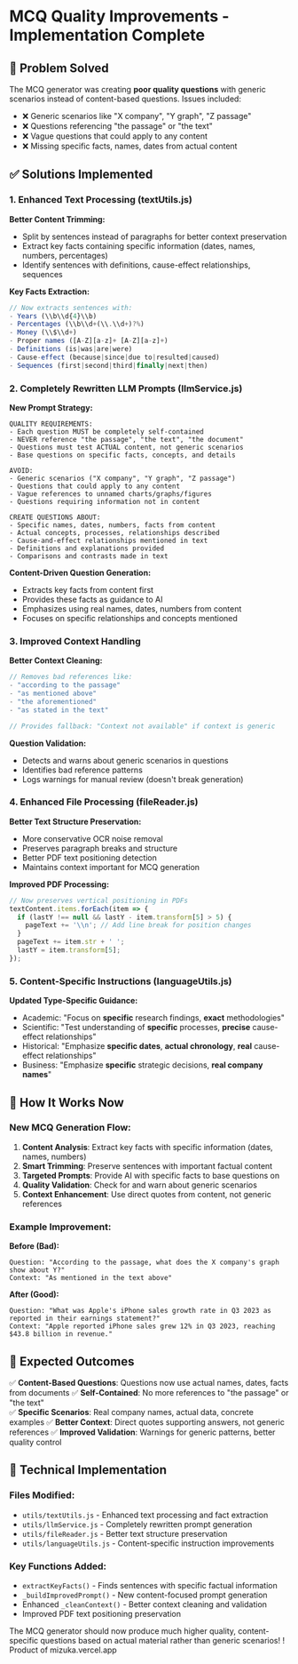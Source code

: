 # MCQ Quality Improvements - Implementation Complete

## 🎯 Problem Solved

The MCQ generator was creating **poor quality questions** with generic scenarios instead of content-based questions. Issues included:

- ❌ Generic scenarios like "X company", "Y graph", "Z passage"
- ❌ Questions referencing "the passage" or "the text" 
- ❌ Vague questions that could apply to any content
- ❌ Missing specific facts, names, dates from actual content

## ✅ Solutions Implemented

### 1. **Enhanced Text Processing (textUtils.js)**

**Better Content Trimming:**
- Split by sentences instead of paragraphs for better context preservation
- Extract key facts containing specific information (dates, names, numbers, percentages)
- Identify sentences with definitions, cause-effect relationships, sequences

**Key Facts Extraction:**
```javascript
// Now extracts sentences with:
- Years (\\b\\d{4}\\b)
- Percentages (\\b\\d+(\\.\\d+)?%)  
- Money (\\$\\d+)
- Proper names ([A-Z][a-z]+ [A-Z][a-z]+)
- Definitions (is|was|are|were)
- Cause-effect (because|since|due to|resulted|caused)
- Sequences (first|second|third|finally|next|then)
```

### 2. **Completely Rewritten LLM Prompts (llmService.js)**

**New Prompt Strategy:**
```
QUALITY REQUIREMENTS:
- Each question MUST be completely self-contained
- NEVER reference "the passage", "the text", "the document"
- Questions must test ACTUAL content, not generic scenarios
- Base questions on specific facts, concepts, and details

AVOID:
- Generic scenarios ("X company", "Y graph", "Z passage")
- Questions that could apply to any content
- Vague references to unnamed charts/graphs/figures
- Questions requiring information not in content

CREATE QUESTIONS ABOUT:
- Specific names, dates, numbers, facts from content
- Actual concepts, processes, relationships described
- Cause-and-effect relationships mentioned in text
- Definitions and explanations provided
- Comparisons and contrasts made in text
```

**Content-Driven Question Generation:**
- Extracts key facts from content first
- Provides these facts as guidance to AI
- Emphasizes using real names, dates, numbers from content
- Focuses on specific relationships and concepts mentioned

### 3. **Improved Context Handling**

**Better Context Cleaning:**
```javascript
// Removes bad references like:
- "according to the passage"
- "as mentioned above" 
- "the aforementioned"
- "as stated in the text"

// Provides fallback: "Context not available" if context is generic
```

**Question Validation:**
- Detects and warns about generic scenarios in questions
- Identifies bad reference patterns
- Logs warnings for manual review (doesn't break generation)

### 4. **Enhanced File Processing (fileReader.js)**

**Better Text Structure Preservation:**
- More conservative OCR noise removal
- Preserves paragraph breaks and structure
- Better PDF text positioning detection
- Maintains context important for MCQ generation

**Improved PDF Processing:**
```javascript
// Now preserves vertical positioning in PDFs
textContent.items.forEach(item => {
  if (lastY !== null && lastY - item.transform[5] > 5) {
    pageText += '\\n'; // Add line break for position changes
  }
  pageText += item.str + ' ';
  lastY = item.transform[5];
});
```

### 5. **Content-Specific Instructions (languageUtils.js)**

**Updated Type-Specific Guidance:**
- Academic: "Focus on **specific** research findings, **exact** methodologies"
- Scientific: "Test understanding of **specific** processes, **precise** cause-effect relationships"  
- Historical: "Emphasize **specific dates**, **actual chronology**, **real** cause-effect relationships"
- Business: "Emphasize **specific** strategic decisions, **real company names**"

## 🔧 How It Works Now

### New MCQ Generation Flow:

1. **Content Analysis**: Extract key facts with specific information (dates, names, numbers)
2. **Smart Trimming**: Preserve sentences with important factual content
3. **Targeted Prompts**: Provide AI with specific facts to base questions on
4. **Quality Validation**: Check for and warn about generic scenarios
5. **Context Enhancement**: Use direct quotes from content, not generic references

### Example Improvement:

**Before (Bad):**
```
Question: "According to the passage, what does the X company's graph show about Y?"
Context: "As mentioned in the text above"
```

**After (Good):**
```  
Question: "What was Apple's iPhone sales growth rate in Q3 2023 as reported in their earnings statement?"
Context: "Apple reported iPhone sales grew 12% in Q3 2023, reaching $43.8 billion in revenue."
```

## 🎯 Expected Outcomes

✅ **Content-Based Questions**: Questions now use actual names, dates, facts from documents
✅ **Self-Contained**: No more references to "the passage" or "the text"  
✅ **Specific Scenarios**: Real company names, actual data, concrete examples
✅ **Better Context**: Direct quotes supporting answers, not generic references
✅ **Improved Validation**: Warnings for generic patterns, better quality control

## 🚀 Technical Implementation

### Files Modified:
- `utils/textUtils.js` - Enhanced text processing and fact extraction
- `utils/llmService.js` - Completely rewritten prompt generation 
- `utils/fileReader.js` - Better text structure preservation
- `utils/languageUtils.js` - Content-specific instruction improvements

### Key Functions Added:
- `extractKeyFacts()` - Finds sentences with specific factual information
- `_buildImprovedPrompt()` - New content-focused prompt generation
- Enhanced `_cleanContext()` - Better context cleaning and validation
- Improved PDF text positioning preservation

The MCQ generator should now produce much higher quality, content-specific questions based on actual material rather than generic scenarios!
!
Product of mizuka.vercel.app